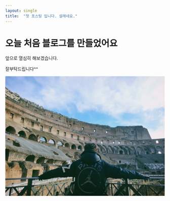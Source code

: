```yaml
---
layout: single
title:  "첫 포스팅 입니다. 설레네요."
---
```


# 오늘 처음 블로그를 만들었어요

앞으로 열심히 해보겠습니다.

잘부탁드립니다^^



![KakaoTalk_20210712_201214260](../images/2021-11-13-first/KakaoTalk_20210712_201214260.jpg)
